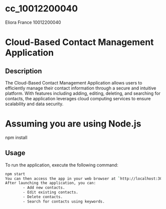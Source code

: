 # cc_10012200040
Eliora France 
10012200040

# Cloud-Based Contact Management Application

## Description
The Cloud-Based Contact Management Application allows users to efficiently manage their contact information through a secure and intuitive platform. With features including adding, editing, deleting, and searching for contacts, the application leverages cloud computing services to ensure scalability and data security.
# Assuming you are using Node.js
npm install
## Usage

To run the application, execute the following command:

```bash
npm start
You can then access the app in your web browser at `http://localhost:3000`.
After launching the application, you can:
        - Add new contacts.
        - Edit existing contacts.
        - Delete contacts.
        - Search for contacts using keywords.
        